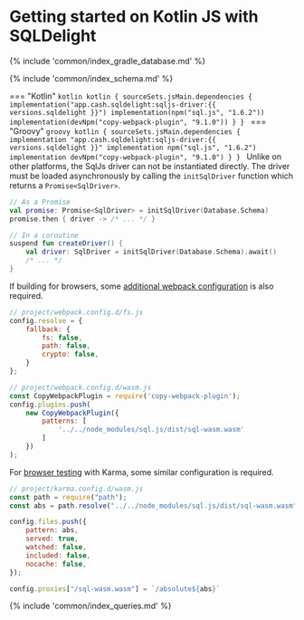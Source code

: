 # Getting started on Kotlin JS with SQLDelight

{% include 'common/index_gradle_database.md' %}

{% include 'common/index_schema.md' %}

=== "Kotlin"
    ```kotlin
    kotlin {
      sourceSets.jsMain.dependencies {
        implementation("app.cash.sqldelight:sqljs-driver:{{ versions.sqldelight }}")
        implementation(npm("sql.js", "1.6.2"))
        implementation(devNpm("copy-webpack-plugin", "9.1.0"))
      }
    }
    ```
=== "Groovy"
    ```groovy
    kotlin {
      sourceSets.jsMain.dependencies {
        implementation "app.cash.sqldelight:sqljs-driver:{{ versions.sqldelight }}"
        implementation npm("sql.js", "1.6.2")  
        implementation devNpm("copy-webpack-plugin", "9.1.0")
      }
    }
    ```
Unlike on other platforms, the SqlJs driver can not be instantiated directly.
The driver must be loaded asynchronously by calling the `initSqlDriver` function which returns a `Promise<SqlDriver>`.
```kotlin
// As a Promise
val promise: Promise<SqlDriver> = initSqlDriver(Database.Schema)
promise.then { driver -> /* ... */ }

// In a coroutine
suspend fun createDriver() {
    val driver: SqlDriver = initSqlDriver(Database.Schema).await()
    /* ... */
}
```

If building for browsers, some [additional webpack configuration](https://kotlinlang.org/docs/js-project-setup.html#webpack-configuration-file) is also required.
```js
// project/webpack.config.d/fs.js
config.resolve = {
    fallback: {
        fs: false,
        path: false,
        crypto: false,
    }
};

// project/webpack.config.d/wasm.js
const CopyWebpackPlugin = require('copy-webpack-plugin');
config.plugins.push(
    new CopyWebpackPlugin({
        patterns: [
            '../../node_modules/sql.js/dist/sql-wasm.wasm'
        ]
    })
);

```

For [browser testing](https://kotlinlang.org/docs/js-project-setup.html#test-task) with Karma, some similar configuration is required.
```js
// project/karma.config.d/wasm.js
const path = require("path");
const abs = path.resolve("../../node_modules/sql.js/dist/sql-wasm.wasm")

config.files.push({
    pattern: abs,
    served: true,
    watched: false,
    included: false,
    nocache: false,
});

config.proxies["/sql-wasm.wasm"] = `/absolute${abs}`
```

{% include 'common/index_queries.md' %}
